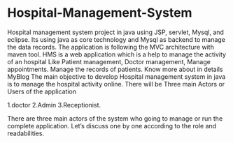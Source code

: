 # Hospital-Management-System
Hospital management system project in java using JSP, servlet, Mysql, and eclipse. Its using java as core technology and Mysql as backend to manage the data records. The application is following the MVC architecture with maven tool. HMS is a web application which is a help to manage the activity of an hospital Like Patient management, Doctor management, Manage appointments. Manage the records of patients.
Know more about in details MyBlog
The main objective to develop Hospital management system in java is to manage the hospital activity online.
There will be Three main Actors or Users of the application

1.doctor
   2.Admin
       3.Receptionist.

There are three main actors of the system who going to manage or run the complete application. Let’s discuss one by one according to the role and readabilities.
